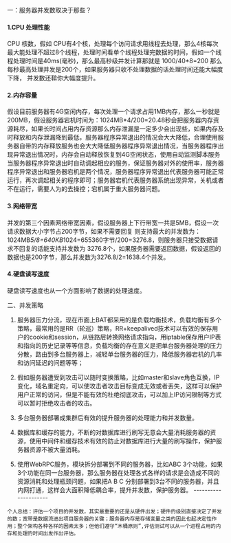 一：服务器并发数取决于那些？

#### 1.CPU 处理性能

CPU 核数，假如 CPU有4个核，处理每个访问请求用线程去处理，那么4核每次最大能处理不超过8个线程，处理时间看单个线程处理完数据的时间，假如一个线程处理时间是40ms(毫秒)，那么最高秒级并发计算那就是 1000/40*8=200 那么每秒最高处理并发是200个，如果服务器只收不处理数据的话处理时间还能大幅度下降， 并发数还鞥你大幅度提升。

#### 2.内存容量

假设目前服务器有4G空闲内存，每次处理一个请求占用1MB内存，那么一秒就是200MB，假设服务器宕机时间为：1024MB*4/200=20.48秒会把服务器内存资源耗尽，如果长时间占用内存资源那么内存泄漏是一定多少会出现些，如果内存及时释放和内存泄漏降到最低，服务器程序异常退出的情况会大大降低，合理使用服务器自带的内存释放服务也会大大降低服务器程序异常退出情况，当服务器程序出现异常退出情况时，内存会自动释放恢复到4G空闲状态，使用自动监测脚本服务当服务器程序异常退出时自动调起相应的服务，保证服务器对外的使用率，服务器程序异常退出和服务器宕机是两个情况，服务器程序异常退出代表服务器可能正常运行，再次调起相关的程序即可；服务器宕机代表服务器系统出现异常，关机或者不在运行，需要人为的去操控；宕机属于重大服务器问题。

#### 3.网络带宽

并发的第三个因素网络带宽因素，假设服务器上下行带宽一共是5MB，假设一次请求数据大小字节占200字节，如果不需要回复 则支持最大的并发数为：1024MB*5/8=640KB*1024=655360字节/200=3276.8，则服务器只接受数据请求不回复的话能支持并发数为 3276.8个，如果服务器需要返回数据，假设返回的数据也是200字节，那么并发数为3276.8/2=1638.4个并发。

#### 4.硬盘读写速度

硬盘读写速度也从一个方面影响了数据的处理速度。

 

二、并发策略

1. 服务器压力分流，现在市面上BAT都采用的是负载均衡技术，负载均衡有多个策略，最常用的是RR（轮巡）策略，RR+keepalived技术可以有效的保存用户的cookie和session，从链路层转换网络请求指向，用iptable保存用户IP表和指向的历史记录等等信息，负载均衡的存在意义是把单台服务器处理的压力分散，路由到多台服务器上，减轻单台服务器的压力，降低服务器宕机的几率和访问延迟的问题等等；

2. 假如服务器遭受到攻击可以随时变换策略，比如master和slave角色互换，IP变化，域名重定向，可以使攻击者攻击目标变成无效或者丢失，这样可以保护用户正常的访问，但是不能有效的杜绝彻底攻击，可以加上IP访问限制等方式可以暂时拒绝攻击者的攻击。

3. 多台服务器部署成集群后有效的提升服务器的处理能力和并发数量。

4. 数据库和缓存的能力，不断的对数据库进行刷写无意会大量消耗服务器的资源，使用中间件和缓存技术有效的防止对数据库进行大量的刷写操作，保护服务器资源不被大量消耗。

5. 使用WebRPC服务，模块拆分部署到不同的服务器，比如ABC 3个功能，如果3个功能在同一台服务器，那么服务器在处理各式各样的请求是会造成不同的资源消耗和处理瓶颈问题，如果把A B C 分别部署到3台不同的服务器，并且内网打通，这样会大面积降低耦合率，提升并发数，保护服务器。
   \---------------------

```
个人总结：评估一个项目的并发数，其实最重要的还是从硬件出发；硬件的级别直接决定了并发的数；宽带是数据流进出项目服务器的关键；服务器内存是存储变量之类的因此也起决定性作用；整个架构各种各样的因素太多；但他们遵守“木桶原则”,评估测试可以从一个进程占用的内存和处理的时间出发作出评估。
```